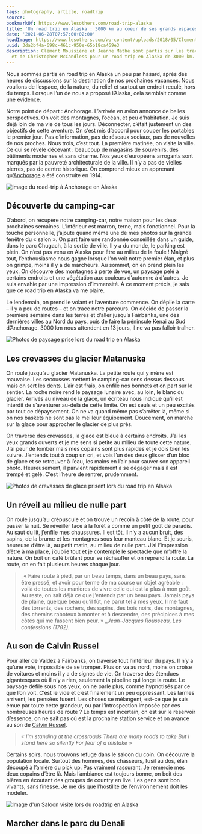 ```yaml
---
tags: photography, article, roadtrip
source:
bookmarkOf: https://www.lesothers.com/road-trip-alaska
title: 'Un road trip en Alaska : 3000 km au coeur de ses grands espaces'
date: '2021-06-28T07:57:00+02:00'
headImage: https://www.lesothers.com/wp-content/uploads/2018/05/Clement-Jeanne-Alaska-Les-OthersAK-0008.jpg
uuid: 3da2bf4a-698c-461c-950e-65b18ca469e3
description: Clément Moussière et Jeanne Mathé sont partis sur les traces des pionniers
  et de Christopher McCandless pour un road trip en Alaska de 3000 km.
---
```


Nous sommes partis en road trip en Alaska un peu par hasard, après des heures de discussions sur la destination de nos prochaines vacances. Nous voulions de l’espace, de la nature, du relief et surtout un endroit reculé, hors du temps. Lorsque l’un de nous a proposé l’Alaska, cela semblait comme une évidence.

Notre point de départ : Anchorage. L’arrivée en avion annonce de belles perspectives. On voit des montagnes, l’océan, et peu d’habitation. Je suis déjà loin de ma vie de tous les jours. Déconnecter, c’était justement un des objectifs de cette aventure. On s’est mis d’accord pour couper les portables le premier jour. Pas d’information, pas de réseaux sociaux, pas de nouvelles de nos proches. Nous trois, c’est tout. La première matinée, on visite la ville. Ce qui se révèle décevant : beaucoup de magasins de souvenirs, des bâtiments modernes et sans charme. Nos yeux d’européens arrogants sont marqués par la pauvreté architecturale de la ville. Il n’y a pas de vielles pierres, pas de centre historique. On comprend mieux en apprenant qu’[Anchorage](https://www.lesothers.com/road-trip-amerique-anchorage-new-york) a été construite en 1914.

![image du road-trip à Anchorage en Alaska ](https://www.lesothers.com/wp-content/uploads/2018/05/clement-jeanne-alaska-lesothers-08-1000x768.jpg)

Découverte du camping-car
-------------------------

D’abord, on récupère notre camping-car, notre maison pour les deux prochaines semaines. L’intérieur est marron, terne, mais fonctionnel. Pour la touche personnelle, j’ajoute quand même une de mes photos sur la grande fenêtre du « salon ». On part faire une randonnée conseillée dans un guide, dans le parc Chugach, à la sortie de ville. Il y a du monde, le parking est plein. On n’est pas venu en Alaska pour être au milieu de la foule ! Malgré tout, l’enthousiasme nous gagne lorsque l’on voit notre premier élan, et plus on grimpe, moins il y a de marcheurs. Au sommet, on en prend plein les yeux. On découvre des montagnes à perte de vue, un paysage pelé à certains endroits et une végétation aux couleurs d’automne à d’autres. Je suis envahie par une impression d’immensité. À ce moment précis, je sais que ce road trip en Alaska va me plaire.

Le lendemain, on prend le volant et l’aventure commence. On déplie la carte – il y a peu de routes – et on trace notre parcours. On décide de passer la première semaine dans les terres et d’aller jusqu’à Fairbanks, une des dernières villes au Nord du pays, puis de faire la péninsule Kenai au Sud d’Anchorage. 3000 km nous attendent en 13 jours, il ne va pas falloir traîner.

![Photos de paysage prise lors du road trip en Alaska ](https://www.lesothers.com/wp-content/uploads/2018/05/clement-jeanne-alaska-lesothers-05-1000x773.jpg)

Les crevasses du glacier Matanuska
----------------------------------

On roule jusqu’au glacier Matanuska. La petite route qui y mène est mauvaise. Les secousses mettent le camping-car sens dessus dessous mais on sert les dents. L’air est frais, on enfile nos bonnets et on part sur le sentier. La roche noire rend le paysage lunaire avec, au loin, le blanc du glacier. Arrivés au niveau de la glace, un écriteau nous indique qu’il est interdit de s’aventurer au-delà de cette limite. On est seuls et un peu excités par tout ce dépaysement. On ne va quand même pas s’arrêter là, même si on nos baskets ne sont pas le meilleur équipement. Doucement, on marche sur la glace pour approcher le glacier de plus près.

On traverse des crevasses, la glace est bleue à certains endroits. J’ai les yeux grands ouverts et je me sens si petite au milieu de toute cette nature. J’ai peur de tomber mais mes copains sont plus rapides et je dois bien les suivre. J’entends tout à coup un cri, et vois l’un des deux glisser d’un bloc de glace et se retrouver à l’eau, les mains en l’air pour sauver son appareil photo. Heureusement, il parvient rapidement à se dégager mais il est trempé et gelé. C’est l’heure de rentrer, prudemment.

![Photos de crevasses de glace prisent lors du road trip en Alsaka ](https://www.lesothers.com/wp-content/uploads/2018/05/clement-jeanne-alaska-lesothers-01-1000x763.jpg)

Un réveil au milieu de nulle part
---------------------------------

On roule jusqu’au crépuscule et on trouve un recoin à côté de la route, pour passer la nuit. Se réveiller face à la forêt a comme un petit goût de paradis. Au saut du lit, j’enfile mes chaussures. Il est tôt, il n’y a aucun bruit, des sapins, de la brume et les montagnes sous leur manteau blanc. Et je souris, heureuse d’être là, au petit matin, au milieu de nulle part. J’ai l’impression d’être à ma place, j’oublie tout et je contemple le spectacle que m’offre la nature. On boit un café brûlant pour se réchauffer et on reprend la route. La route, on en fait plusieurs heures chaque jour.

> _« Faire route à pied, par un beau temps, dans un beau pays, sans être pressé, et avoir pour terme de ma course un objet agréable : voilà de toutes les manières de vivre celle qui est la plus à mon goût. Au reste, on sait déjà ce que j’entends par un beau pays. Jamais pays de plaine, quelque beau qu’il fût, ne parut tel à mes yeux. Il me faut des torrents, des rochers, des sapins, des bois noirs, des montagnes, des chemins raboteux à monter et à descendre, des précipices à mes côtés qui me fassent bien peur. » __Jean-Jacques Rousseau, Les confessions (1782)._

Au son de Calvin Russel
-----------------------

Pour aller de Valdez à Fairbanks, on traverse tout l’intérieur du pays. Il n’y a qu’une voie, impossible de se tromper. Plus on va au nord, moins on croise de voitures et moins il y a de signes de vie. On traverse des étendues gigantesques où il n’y a rien, seulement la pipeline qui longe la route. Le paysage défile sous nos yeux, on ne parle plus, comme hypnotisés par ce que l’on voit. C’est le vide et c’est finalement un peu oppressant. Les larmes arrivent, les pensées fusent. Les choses se mélangent, est-ce que je suis émue par toute cette grandeur, ou par l’introspection imposée par ces nombreuses heures de route ? Le temps est incertain, on est sur le réservoir d’essence, on ne sait pas où est la prochaine station service et on avance au son de [Calvin Russel](https://www.youtube.com/watch?v=xLUMmp0tLJA).

> _« I’m standing at the crossroads_
> _There are many roads to take_
> _But I stand here so silently_
> _For fear of a mistake »_

Certains soirs, nous trouvons refuge dans le saloon du coin. On découvre la population locale. Surtout des hommes, des chasseurs, fusil au dos, élan découpé à l’arrière du pick up. Pas vraiment rassurant. Je remercie mes deux copains d’être là. Mais l’ambiance est toujours bonne, on boit des bières en écoutant des groupes de country en live. Les gens sont bon vivants, sans finesse. Je me dis que l’hostilité de l’environnement doit les modeler.

![Image d'un Saloon visité lors du roadtrip en Alaska ](https://www.lesothers.com/wp-content/uploads/2018/05/Clement-Jeanne-Alaska-Les-OthersAK-0032-1200x800.jpg)

Marcher dans le parc du Denali
---
